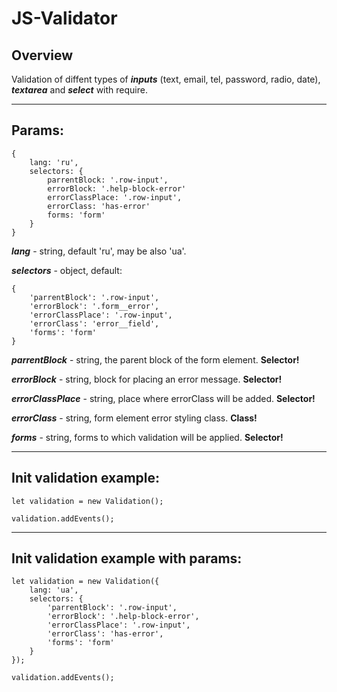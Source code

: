 # JS-Validator

## Overview

Validation of diffent types of ***inputs*** (text, email, tel, password, radio, date), ***textarea*** and ***select*** with require.

***
## Params: 
```
{
    lang: 'ru',
    selectors: {
        parrentBlock: '.row-input',
        errorBlock: '.help-block-error'
        errorClassPlace: '.row-input',
        errorClass: 'has-error'
        forms: 'form' 
    }
}

```
***lang*** - string, default 'ru', may be also 'ua'.

***selectors*** - object, default:
```
{
    'parrentBlock': '.row-input',
    'errorBlock': '.form__error',
    'errorClassPlace': '.row-input',
    'errorClass': 'error__field',
    'forms': 'form'
}
```
***parrentBlock*** - string, the parent block of the form element. **Selector!**

***errorBlock*** - string, block for placing an error message. **Selector!**

***errorClassPlace*** - string, place where errorClass will be added. **Selector!**      

***errorClass*** - string, form element error styling class. **Class!**

***forms*** - string, forms to which validation will be applied. **Selector!** 

***

## Init validation example:

```
let validation = new Validation();

validation.addEvents();
```
***

## Init validation example with params:

```
let validation = new Validation({
    lang: 'ua',
    selectors: {
        'parrentBlock': '.row-input',
        'errorBlock': '.help-block-error',
        'errorClassPlace': '.row-input',
        'errorClass': 'has-error',
        'forms': 'form'
    }
});

validation.addEvents();
```